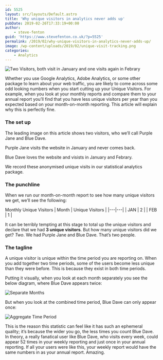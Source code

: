 ```yaml
---
id: 5525
layout: src/layouts/Default.astro
title: 'Why unique visitors in analytics never adds up'
pubDate: 2019-02-26T17:33:19+00:00
author:
    - steve-fenton
guid: 'https://www.stevefenton.co.uk/?p=5525'
permalink: /2019/02/why-unique-visitors-in-analytics-never-adds-up/
image: /wp-content/uploads/2019/02/unique-visit-tracking.png
categories:
    - Analytics
---
```


![Two Visitors, both visit in January and one visits again in Febrary](https://www.stevefenton.co.uk/wp-content/uploads/2019/02/unique-visit-tracking-1024x446.png)

Whether you use Google Analytics, Adobe Analytics, or some other package to learn about your web traffic, you are likely to come across some odd looking numbers when you start cutting up your Unique Visitors. For example, when you look at your monthly reports and compare them to your annual report you’ll find that you have less unique visitors per year than you expected based on your month-on-month reporting. This article will explain why this is perfectly fine.

### The set up

The leading image on this article shows two visitors, who we’ll call Purple Jane and Blue Dave.

Purple Jane visits the website in January and never comes back.

Blue Dave loves the website and visists in January and Febrary.

We record these anonymised unique visits in our statistical analytics package.

### The punchline

When we run our month-on-month report to see how many unique visitors we get, we’ll see the following:

Monthly Unique Visitors
| Month | Unique Visitors |
|---|---|
| JAN | 2 |
| FEB | 1 |

It can be terribly tempting at this stage to total up the unique visitors and declare that we had **3 unique visitors**. But how many unique visitors did we get? *Two*. We had Purple Jane and Blue Dave. That’s two people.

### The tagline

A unique visitor is unique within the time period you are reporting on. When you add together two time periods, some of the users become less unique than they were before. This is because they exist in both time periods.

Putting it visually, when you look at each month separately you see the below diagram, where Blue Dave appears twice:

![Separate Months](https://www.stevefenton.co.uk/wp-content/uploads/2019/02/separate-time-unique-visit-tracking-1024x508.png)

But when you look at the combined time period, Blue Dave can only appear once:

![Aggregate Time Period](https://www.stevefenton.co.uk/wp-content/uploads/2019/02/aggregate-time-unique-visit-tracking-1024x477.png)

This is the reason this statistic can feel like it has such an ephemeral quality; it’s because the wider you go, the less times you count Blue Dave. In theory, a really fanatical user like Blue Dave, who visits every week, could appear 52 times in your weekly reporting and just once in your annual reporting. If all your users were like this, your weekly report would have the same numbers in as your annual report. Amazing.